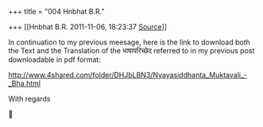 +++
title = "004 Hnbhat B.R."

+++
[[Hnbhat B.R.	2011-11-06, 18:23:37 [Source](https://groups.google.com/g/bvparishat/c/ywMKbu2HofQ)]]



In continuation to my previous meesage, here is the link to download both the Text and the Translation of the भाषापरिच्छेद referred to in my previous post downloadable in pdf format:

  

<http://www.4shared.com/folder/DHJbLBN3/Nyayasiddhanta_Muktavali_-_Bha.html>

  

With regards



